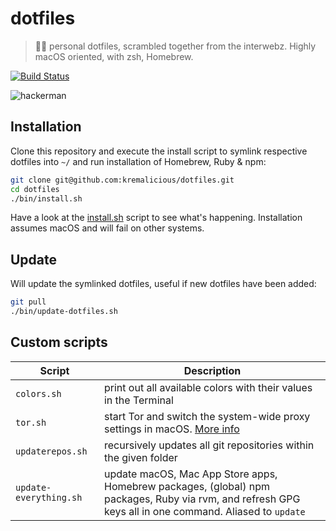 # dotfiles

> 👩‍🎤 personal dotfiles, scrambled together from the interwebz. Highly macOS oriented, with zsh, Homebrew.

[![Build Status](https://travis-ci.com/kremalicious/dotfiles.svg?branch=master)](https://travis-ci.com/kremalicious/dotfiles)

![hackerman](https://cloud.githubusercontent.com/assets/90316/26279873/9240a9d8-3dc0-11e7-9353-783b36ae6aff.jpg)

## Installation

Clone this repository and execute the install script to symlink respective dotfiles into `~/` and run installation of Homebrew, Ruby & npm:

```bash
git clone git@github.com:kremalicious/dotfiles.git
cd dotfiles
./bin/install.sh
```

Have a look at the [install.sh](bin/install.sh) script to see what's happening. Installation assumes macOS and will fail on other systems.

## Update

Will update the symlinked dotfiles, useful if new dotfiles have been added:

```bash
git pull
./bin/update-dotfiles.sh
```

## Custom scripts

| Script                 | Description                                                                                                                                            |
| ---------------------- | ------------------------------------------------------------------------------------------------------------------------------------------------------ |
| `colors.sh`            | print out all available colors with their values in the Terminal                                                                                       |
| `tor.sh`               | start Tor and switch the system-wide proxy settings in macOS. [More info](https://kremalicious.com/simple-tor-setup-on-mac-os-x/)                      |
| `updaterepos.sh`       | recursively updates all git repositories within the given folder                                                                                       |
| `update-everything.sh` | update macOS, Mac App Store apps, Homebrew packages, (global) npm packages, Ruby via rvm, and refresh GPG keys all in one command. Aliased to `update` |
